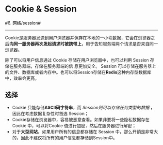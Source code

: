 # Cookie & Session
#6. 网络/session#
- - - -
Cookie是服务器发送到用户浏览器并保存在本地的一小块数据，它会在浏览器之后**向同一服务器再次发起请求时被携带上**，用于告知服务端两个请求是否来自同一浏览器。

除了可以将用户信息通过 Cookie 存储在用户浏览器中，也可以利用 Session 存储在服务器端，存储在服务器端的信 息更加安全。
Session 可以存储在服务器上的文件、数据库或者内存中。也可以将Session存储在**Redis**这种内存型数据库中，效率会更高。

## 选择
* Cookie 只能存储**ASCII码字符串**，而 _Session则可以存储任何类型的数据_ ，因此在考虑数据复杂性时首选 Session；
* Cookie存储在浏览器中，容易被恶意查看。如果非要将一些隐私数据存在Cookie 中，可以将Cookie 值进行加密，然后在服务器进行解密；
* 对于**大型网站**，如果用户所有的信息都存储在 Session 中，那么开销是非常大的，因此不建议将所有的用户信息都存储到Session中。
